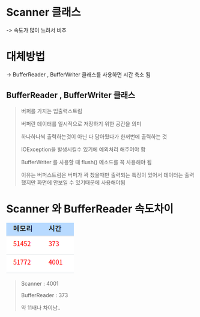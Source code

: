 # Scanner 클래스
-> 속도가 많이 느려서 비추

# 대체방법
-> BufferReader , BufferWriter 클래스를 사용하면 시간 축소 됨

## BufferReader , BufferWriter 클래스
> 버퍼를 가지는 입출력스트림
>
> 버퍼란 데이터를 일시적으로 저장하기 위한 공간을 의미
> 
> 하나하나씩 출력하는것이 아닌 다 담아뒀다가 한꺼번에 출력하는 것
> 
> IOException을 발생시킬수 있기에 예외처리 해주어야 함
> 
> BufferWriter 를 사용할 때 flush() 메소드를 꼭 사용해야 됨
> 
> 이유는 버퍼스트림은 버퍼가 꽉 찼을때만 출력되는 특징이 있어서 데이터는 출력했지만 화면에
> 안보일 수 있기때문에 사용해야됨


# Scanner 와 BufferReader 속도차이
![img.png](img.png)

> Scanner : 4001
> 
> BufferReader : 373
> 
> 약 11배나 차이남..